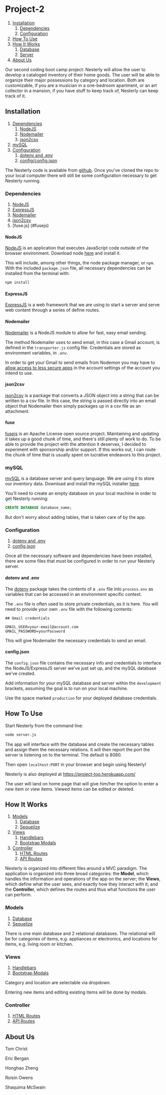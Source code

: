 # Project-2

1. [Installation](#installation)
    1. [Dependencies](#dependencies)
    1. [Configuration](#configuration)
1. [How To Use](#how-to-use)
1. [How It Works](#how-it-works)
    1. [Database](#database)
    1. [Server](#server)
1. [About Us](#about-us)

Our second coding boot camp project: Nesterly will allow the user to develop a cataloged inventory of their home goods. The user will be able to organize their major possessions by category and location. Both are customizable, if you are a musician in a one-bedroom apartment, or an art collector in a mansion, if you have stuff to keep track of, Nesterly can keep track of it.

## Installation

1. [Dependencies](#dependencies)
    1. [NodeJS](#nodejs)
    1. [Nodemailer](#nodemailer)
    1. [json2csv](#json2csv)
1. [mySQL](#mysql)
1. [Configuration](#configuration)
    1. [dotenv and .env](#dotenv-and-env)
    1. [config/config.json](#config-config-json)

The Nesterly code is available from [github](https://github.com/kiselblat/Project-2). Once you've cloned the repo to your local computer there will still be some configuration necessary to get Nesterly running.

### Dependencies

1. [NodeJS](#nodejs)
1. [ExpressJS](#expressjs)
1. [Nodemailer](#nodemailer)
1. [json2csv](#json2csv)
1. [fuse.js] (#fusejs)

#### NodeJS

[NodeJS](https://nodejs.org/) is an application that executes JavaScript code outside of the browser environment. Download node [here](https://nodejs.org/en/download/) and install it.

This will include, among other things, the node package manager, or `npm`. With the included `package.json` file, all necessary dependencies can be installed from the terminal with:

```bash
npm install
```

#### ExpressJS

[ExpressJS](https://expressjs.com/) is a web framework that we are using to start a server and serve web content through a series of define routes.

#### Nodemailer

[Nodemailer](https://nodemailer.com/about/) is a NodeJS module to allow for fast, easy email sending.

The method Nodemailer uses to send email, in this case a Gmail account, is defined in the `transporter.js` config file. Credentials are stored as environment variables, in `.env`.

In order to get your Gmail to send emails from Nodemon you may have to [allow access to less secure apps](https://myaccount.google.com/lesssecureapps) in the account settings of the account you intend to use.

#### json2csv

[json2csv](https://www.npmjs.com/package/json2csv) is a package that converts a JSON object into a string that can be written to a csv file. In this case, the string is passed directly into an email object that Nodemailer then simply packages up in a csv file as an attachment.

#### fuse
[fusejs](https://www.npmjs.com/package/fuse.js) is an Apache License open source project. Maintaining and updating it takes up a good chunk of time, and there's still plenty of work to do. To be able to provide the project with the attention it deserves, I decided to experiment with sponsorship and/or support. If this works out, I can route the chunk of time that is usually spent on lucrative endeavors to this project.

### mySQL

[mySQL](https://www.mysql.com/) is a database server and query language. We are using it to store our inventory data. Download and install the mySQL installer [here](https://dev.mysql.com/downloads/installer/).

You'll need to create an empty database on your local machine in order to get Nesterly running:

```sql
CREATE DATABASE database_name;
```

But don't worry about adding tables, that is taken care of by the app.

### Configuration

1. [dotenv and .env](#dotenv-and-env)
1. [config.json](#config-config-json)

Once all the necessary software and dependencies have been installed, there are some files that must be configured in order to run your Nesterly server.

#### dotenv and .env

The [dotenv](https://www.npmjs.com/package/dotenv) package takes the contents of a `.env` file into `process.env` as variables that can be accessed in an environment specific context.

The `.env` file is often used to store private credentials, as it is here. You will need to provide your own `.env` file with the following contents:

```env
## Gmail credentials

GMAIL_USER=your-email@account.com
GMAIL_PASSWORD=yourPassword
```

This will give Nodemailer the necessary credentials to send an email.

#### config.json

The `config.json` file contains the necessary info and credentials to interface the NodeJS/ExpressJS server we've just set up, and the mySQL database we've created.

Add information for your mySQL database and server within the `development` brackets, assuming the goal is to run on your local machine.

Use the space marked `production` for your deployed database credentials.

## How To Use

Start Nesterly from the command line:

```bash
node server.js
```

The app will interface with the database and create the necessary tables and assign them the necessary relations. It will then report the port the server is listening on to the terminal. The default is 8080.

Then open `localhost:PORT` in your browser and begin using Nesterly!

Nesterly is also deployed at <https://project-too.herokuapp.com/>

The user will land on home page that will give him/her the option to enter a new item or view items. Viewed items can be edited or deleted.

## How It Works

  1. [Models](#model)
      1. [Database](#database)
      1. [Sequelize](#sequelize)
  1. [Views](#views)
      1. [Handlebars](#handlebars)
      1. [Bootstrap Modals](#bootstrap-modals)
  1. [Controller](#server)
      1. [HTML Routes](#handlebars)
      1. [API Routes](#bootstrap-modals)

Nesterly is organized into different files around a MVC paradigm. The application is organized into three broad categories: the **Model**, which handles the information and operations of the app on the server; the **Views**, which define what the user sees, and exactly how they interact with it; and the **Controller**, which defines the routes and thus what functions the user can perform.

### Models

1. [Database](#database)
1. [Sequelize](#sequelize)

There is one main database and 2 relational databases. The relational will be for categories of items, e.g. appliances or electronics, and locations for items, e.g. living room or kitchen.

### Views

1. [Handlebars](#handlebars)
1. [Bootstrap Modals](#bootstrap-modals)

Category and location are selectable via dropdown.

Entering new items and editing existing items will be done by modals.

### Controller

1. [HTML Routes](#handlebars)
1. [API Routes](#bootstrap-modals)

## About Us

Tom Christ

Eric Bergan

Honghao Zheng

Roisin Owens

Shaquima McSwain
